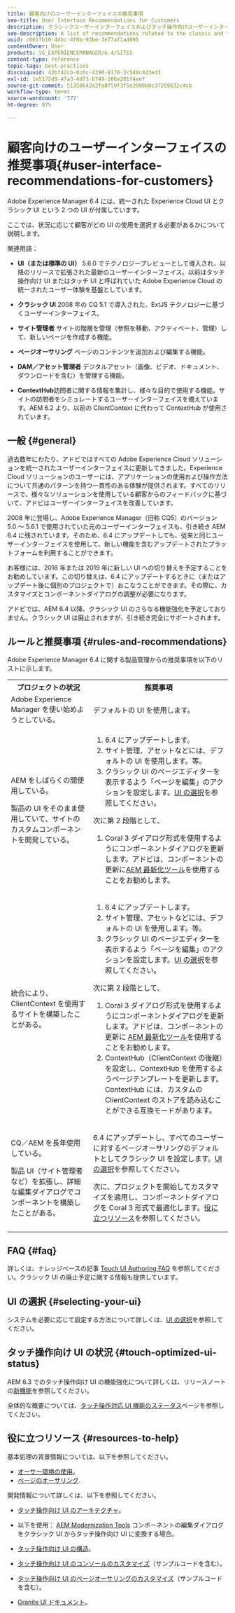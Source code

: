 ```yaml
---
title: 顧客向けのユーザーインターフェイスの推奨事項
seo-title: User Interface Recommendations for Customers
description: クラシックユーザーインターフェイスおよびタッチ操作向けユーザーインターフェイスに関連する推奨事項のリスト。
seo-description: A list of recommendations related to the classic and touch-optimized user interfaces.
uuid: c661fb10-4dbc-4f8b-93be-3e77af1ad095
contentOwner: User
products: SG_EXPERIENCEMANAGER/6.4/SITES
content-type: reference
topic-tags: best-practices
discoiquuid: 42bf42cb-0c6c-4390-8170-2c540c4d3ed3
exl-id: 1e5172d9-47a3-4d73-b749-166e201f4eef
source-git-commit: 51358642a2fa8f59f3f5e3996b0c37269632c4cb
workflow-type: tm+mt
source-wordcount: '777'
ht-degree: 97%

---
```


# 顧客向けのユーザーインターフェイスの推奨事項{#user-interface-recommendations-for-customers}

Adobe Experience Manager 6.4 には、統一された Experience Cloud UI とクラシック UI という 2 つの UI が付属しています。

ここでは、状況に応じて顧客がどの UI の使用を選択する必要があるかについて説明します。

関連用語：

* **UI（または標準の UI）** 5.6.0 でテクノロジープレビューとして導入され、以降のリリースで拡張された最新のユーザーインターフェイス。以前はタッチ操作向け UI またはタッチ UI と呼ばれていた Adobe Experience Cloud の統一されたユーザー体験を基盤としています。

* **クラシック UI**
2008 年の CQ 5.1 で導入された、ExtJS テクノロジーに基づくユーザーインターフェイス。

* **サイト管理者**
サイトの階層を管理（参照を移動、アクティベート、管理）して、新しいページを作成する機能。

* **ページオーサリング**
ページのコンテンツを追加および編集する機能。

* **DAM／アセット管理者**
デジタルアセット（画像、ビデオ、ドキュメント、ダウンロードを含む）を管理する機能。

* **ContextHub**&#x200B;訪問者に関する情報を集計し、様々な目的で使用する機能。サイトの訪問者をシミュレートするユーザーインターフェイスを備えています。AEM 6.2 より、以前の ClientContext に代わって ContextHub が使用されています。

## 一般 {#general}

過去数年にわたり、アドビではすべての Adobe Experience Cloud ソリューションを統一されたユーザーインターフェイスに更新してきました。Experience Cloud ソリューションのユーザーには、アプリケーションの使用および操作方法について共通のパターンを持つ一貫性のある体験が提供されます。すべてのリリースで、様々なソリューションを使用している顧客からのフィードバックに基づいて、アドビはユーザーインターフェイスを改善しています。

2008 年に登場し、Adobe Experience Manager（旧称 CQ5）のバージョン 5.0 ～ 5.6.1 で使用されていた元のユーザーインターフェイスも、引き続き AEM 6.4 に残されています。そのため、6.4 にアップデートしても、従来と同じユーザーインターフェイスを使用して、新しい機能を含むアップデートされたプラットフォームを利用することができます。

お客様には、2018 年または 2019 年に新しい UI への切り替えを予定することをお勧めしています。この切り替えは、6.4 にアップデートするときに（またはアップデート後に個別のプロジェクトで）おこなうことができます。その際に、カスタマイズとコンポーネントダイアログの調整が必要になります。

アドビでは、AEM 6.4 以降、クラシック UI のさらなる機能強化を予定しておりません。クラシック UI は廃止されますが、引き続き完全にサポートされます。

## ルールと推奨事項 {#rules-and-recommendations}

Adobe Experience Manager 6.4 に関する製品管理からの推奨事項を以下のリストに示します。

<table> 
 <tbody> 
  <tr> 
   <th>プロジェクトの状況</th> 
   <th>推奨事項</th> 
  </tr> 
  <tr> 
   <td>Adobe Experience Manager を使い始めようとしている。</td> 
   <td>デフォルトの UI を使用します。</td> 
  </tr> 
  <tr> 
   <td><p>AEM をしばらくの間使用している。</p> <p>製品の UI をそのまま使用していて、サイトのカスタムコンポーネントを開発している。<br /> </p> </td> 
   <td> 
    <ol> 
     <li>6.4 にアップデートします。</li> 
     <li>サイト管理、アセットなどには、デフォルトの UI を使用します。等。<br /> </li> 
     <li>クラシック UI のページエディターを表示するよう「ページを編集」のアクションを設定します。<a href="#selecting-your-ui">UI の選択</a>を参照してください。</li> 
    </ol> <p>次に第 2 段階として、</p> 
    <ol> 
     <li>Coral 3 ダイアログ形式を使用するようにコンポーネントダイアログを更新します。アドビは、コンポーネントの更新に<a href="/help/sites-developing/modernization-tools.md">AEM 最新化ツール</a>を使用することをお勧めします。</li> 
    </ol> </td> 
  </tr> 
  <tr> 
   <td>統合により、ClientContext を使用するサイトを構築したことがある。<br /> </td> 
   <td> 
    <ol> 
     <li>6.4 にアップデートします。</li> 
     <li>サイト管理、アセットなどには、デフォルトの UI を使用します。等。</li> 
     <li>クラシック UI のページエディターを表示するよう「ページを編集」のアクションを設定します。<a href="#selecting-your-ui">UI の選択</a>を参照してください。</li> 
    </ol> <p>次に第 2 段階として、</p> 
    <ol> 
     <li>Coral 3 ダイアログ形式を使用するようにコンポーネントダイアログを更新します。アドビは、コンポーネントの更新に <a href="/help/sites-developing/modernization-tools.md">AEM 最新化ツール</a>を使用することをお勧めします。</li> 
     <li>ContextHub（ClientContext の後継）を設定し、ContextHub を使用するようページテンプレートを更新します。ContextHub には、カスタムの ClientContext のストアを読み込むことができる互換モードがあります。</li> 
    </ol> </td> 
  </tr> 
  <tr> 
   <td><p>CQ／AEM を長年使用している。</p> <p>製品 UI（サイト管理者など）を拡張し、詳細な編集ダイアログでコンポーネントを構築したことがある。</p> </td> 
   <td><p>6.4 にアップデートし、すべてのユーザーに対するページオーサリングのデフォルトとしてクラシック UI を設定します。<a href="#selecting-your-ui">UI の選択</a>を参照してください。</p> <p>次に、プロジェクトを開始してカスタマイズを適用し、コンポーネントダイアログを Coral 3 形式で最適化します。<a href="#resources-to-help">役に立つリソース</a>を参照してください。<br /> </p> </td> 
  </tr> 
 </tbody> 
</table>

## FAQ {#faq}

詳しくは、ナレッジベースの記事 [Touch UI Authoring FAQ](https://helpx.adobe.com/jp/experience-manager/kb/index/touchui_faq.html) を参照してください。クラシック UI の廃止予定に関する情報も提供しています。

## UI の選択 {#selecting-your-ui}

システムを必要に応じて設定する方法について詳しくは、[UI の選択](/help/sites-authoring/select-ui.md)を参照してください。

## タッチ操作向け UI の状況 {#touch-optimized-ui-status}

AEM 6.3 でのタッチ操作向け UI の機能強化について詳しくは、リリースノートの[新機能](/help/release-notes/release-notes.md#what-s-new)を参照してください。

全体的な概要については、[タッチ操作対応 UI 機能のステータス](/help/release-notes/touch-ui-features-status.md)ページを参照してください。

## 役に立つリソース {#resources-to-help}

基本処理の背景情報については、以下を参照してください。

* [オーサー環境の使用](/help/sites-authoring/home.md)。
* [ページのオーサリング](/help/sites-authoring/author-environment-tools.md).

開発情報について詳しくは、以下を参照してください。

* [タッチ操作向け UI のアーキテクチャ](/help/sites-developing/touch-ui-concepts.md)。
* 以下を使用： [AEM Modernization Tools](/help/sites-developing/modernization-tools.md) コンポーネントの編集ダイアログをクラシック UI からタッチ操作向け UI に変換する場合。

* [タッチ操作向け UI の構造](/help/sites-developing/touch-ui-structure.md)。

* [タッチ操作向け UI のコンソールのカスタマイズ](/help/sites-developing/customizing-consoles-touch.md)（サンプルコードを含む）。

* [タッチ操作向け UI のページオーサリングのカスタマイズ](/help/sites-developing/customizing-page-authoring-touch.md)（サンプルコードを含む）。

* [Granite UI ドキュメント](https://helpx.adobe.com/jp/experience-manager/6-4/sites/developing/using/reference-materials/granite-ui/api/index.html)。
